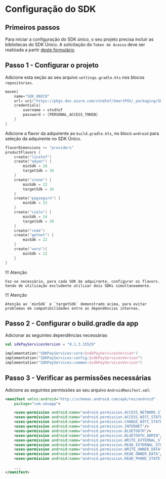 # Configuração do SDK

## Primeiros passos

Para iniciar a configuração do SDK único, o seu projeto precisa incluir as bibliotecas do SDK Único.
A solicitação do `Token de Acesso` deve ser realizada a partir [deste formulário](https://forms.office.com/r/ThvGGXDuq4).


## Passo 1 - Configurar o projeto

Adicione esta seção ao seu arquivo `settings.gradle.kts` nos blocos `repositories`.


```kotlin
maven{
    name="SDK_UNICO"
    url= uri("https://pkgs.dev.azure.com/stndtef/SmartPOS/_packaging/SDK_UNICO/maven/v1")
    credentials{
        username = stndtef
        password = {PERSONAL_ACCESS_TOKEN}
    }
}
```

Adicione a flavor da adquirente ao `build.gradle.kts`, no bloco `android` para seleção da adquirente no SDK Único.

```kotlin
flavorDimensions += "providers"
productFlavors {
    create("linxtef")
    create("adyen") {
        minSdk = 28
        targetSdk = 34
    }
    create("stone") {
        minSdk = 22
        targetSdk = 34
    }
    create("pagseguro") {
        minSdk = 23
    }
    create("cielo") {
        minSdk = 24
        targetSdk = 29
    }
    create("rede")
    create("getnet") {
        minSdk = 22
    }
    create("vero"){
        minSdk = 22
    }
}
```

!!! Atenção 

    Faz-se necessário, para cada SDK de adquirente, configurar os flavors. Sendo de utilização excludente utilizar dois SDKs simultaneamente.

!!! Atenção 

    Atenção ao `minSdk` e `targetSdk` demonstrado acima, para evitar problemas de compatibilidades entre as dependências internas.

## Passo 2 - Configurar o build.gradle da app

Adicionar as seguintes dependências necessárias

```kotlin
val sdkPayServicesVersion = "0.1.3.15529"

implementation("SDKPayServices:core:$sdkPayServicesVersion")
implementation("SDKPayServices:config:$sdkPayServicesVersion")
implementation("SDKPayServices:common:$sdkPayServicesVersion")
```

## Passo 3 - Verificar as permissões necessárias

Adicione as seguintes permissões ao seu arquivo `AndroidManifest.xml`:

```xml
<manifest xmlns:android="http://schemas.android.com/apk/res/android"
    package="com.seuapp">

    <uses-permission android:name="android.permission.ACCESS_NETWORK_STATE"/>
    <uses-permission android:name="android.permission.ACCESS_WIFI_STATE"/>
    <uses-permission android:name="android.permission.CHANGE_WIFI_STATE"/>
    <uses-permission android:name="android.permission.INTERNET"/>
    <uses-permission android:name="android.permission.BLUETOOTH"/>
    <uses-permission android:name="android.permission.BLUETOOTH_ADMIN"/>
    <uses-permission android:name="android.permission.WRITE_EXTERNAL_STORAGE"/>
    <uses-permission android:name="android.permission.READ_EXTERNAL_STORAGE"/>
    <uses-permission android:name="android.permission.WRITE_OWNER_DATA"/>
    <uses-permission android:name="android.permission.READ_OWNER_DATA"/>
    <uses-permission android:name="android.permission.READ_PHONE_STATE"/>

    ...
</manifest>
```
